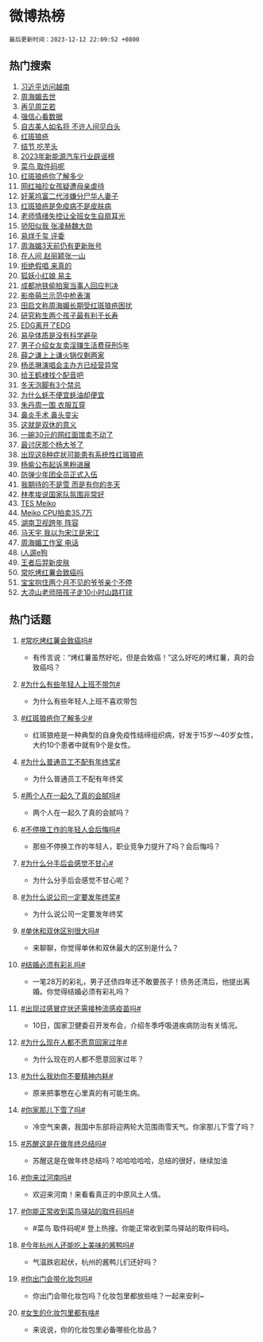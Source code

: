 # 微博热榜

`最后更新时间：2023-12-12 22:09:52 +0800`

## 热门搜索

1. [习近平访问越南](https://m.weibo.cn/search?containerid=100103type%3D1%26t%3D10%26q%3D%23%E4%B9%A0%E8%BF%91%E5%B9%B3%E8%AE%BF%E9%97%AE%E8%B6%8A%E5%8D%97%23&stream_entry_id=51&isnewpage=1&extparam=seat%3D1%26stream_entry_id%3D51%26filter_type%3Drealtimehot%26pos%3D0%26q%3D%2523%25E4%25B9%25A0%25E8%25BF%2591%25E5%25B9%25B3%25E8%25AE%25BF%25E9%2597%25AE%25E8%25B6%258A%25E5%258D%2597%2523%26dgr%3D0%26c_type%3D51%26cate%3D10103%26display_time%3D1702390190%26pre_seqid%3D170239019063002873535)
1. [周海媚去世](https://m.weibo.cn/search?containerid=100103type%3D1%26t%3D10%26q%3D%E5%91%A8%E6%B5%B7%E5%AA%9A%E5%8E%BB%E4%B8%96&stream_entry_id=31&isnewpage=1&extparam=seat%3D1%26band_rank%3D1%26c_type%3D31%26dgr%3D0%26filter_type%3Drealtimehot%26stream_entry_id%3D31%26pos%3D0%26q%3D%25E5%2591%25A8%25E6%25B5%25B7%25E5%25AA%259A%25E5%258E%25BB%25E4%25B8%2596%26realpos%3D1%26flag%3D4%26cate%3D5001%26lcate%3D5001%26display_time%3D1702390190%26pre_seqid%3D170239019063002873535)
1. [再见周芷若](https://m.weibo.cn/search?containerid=100103type%3D1%26t%3D10%26q%3D%23%E5%86%8D%E8%A7%81%E5%91%A8%E8%8A%B7%E8%8B%A5%23&stream_entry_id=31&isnewpage=1&extparam=seat%3D1%26band_rank%3D2%26c_type%3D31%26dgr%3D0%26filter_type%3Drealtimehot%26stream_entry_id%3D31%26pos%3D1%26q%3D%2523%25E5%2586%258D%25E8%25A7%2581%25E5%2591%25A8%25E8%258A%25B7%25E8%258B%25A5%2523%26realpos%3D2%26flag%3D4%26cate%3D5001%26lcate%3D5001%26display_time%3D1702390190%26pre_seqid%3D170239019063002873535)
1. [强信心看数据](https://m.weibo.cn/search?containerid=100103type%3D1%26t%3D10%26q%3D%23%E5%BC%BA%E4%BF%A1%E5%BF%83%E7%9C%8B%E6%95%B0%E6%8D%AE%23&stream_entry_id=31&isnewpage=1&extparam=seat%3D1%26band_rank%3D3%26c_type%3D31%26dgr%3D0%26filter_type%3Drealtimehot%26stream_entry_id%3D31%26pos%3D2%26q%3D%2523%25E5%25BC%25BA%25E4%25BF%25A1%25E5%25BF%2583%25E7%259C%258B%25E6%2595%25B0%25E6%258D%25AE%2523%26realpos%3D3%26flag%3D1%26cate%3D5001%26lcate%3D5001%26display_time%3D1702390190%26pre_seqid%3D170239019063002873535)
1. [自古美人如名将 不许人间见白头](https://m.weibo.cn/search?containerid=100103type%3D1%26t%3D10%26q%3D%E8%87%AA%E5%8F%A4%E7%BE%8E%E4%BA%BA%E5%A6%82%E5%90%8D%E5%B0%86+%E4%B8%8D%E8%AE%B8%E4%BA%BA%E9%97%B4%E8%A7%81%E7%99%BD%E5%A4%B4&stream_entry_id=31&isnewpage=1&extparam=seat%3D1%26band_rank%3D4%26c_type%3D31%26dgr%3D0%26filter_type%3Drealtimehot%26stream_entry_id%3D31%26pos%3D3%26q%3D%25E8%2587%25AA%25E5%258F%25A4%25E7%25BE%258E%25E4%25BA%25BA%25E5%25A6%2582%25E5%2590%258D%25E5%25B0%2586%2520%25E4%25B8%258D%25E8%25AE%25B8%25E4%25BA%25BA%25E9%2597%25B4%25E8%25A7%2581%25E7%2599%25BD%25E5%25A4%25B4%26realpos%3D4%26flag%3D4%26cate%3D5001%26lcate%3D5001%26display_time%3D1702390190%26pre_seqid%3D170239019063002873535)
1. [红斑狼疮](https://m.weibo.cn/search?containerid=100103type%3D1%26t%3D10%26q%3D%E7%BA%A2%E6%96%91%E7%8B%BC%E7%96%AE&stream_entry_id=31&isnewpage=1&extparam=seat%3D1%26band_rank%3D5%26c_type%3D31%26dgr%3D0%26filter_type%3Drealtimehot%26stream_entry_id%3D31%26pos%3D4%26q%3D%25E7%25BA%25A2%25E6%2596%2591%25E7%258B%25BC%25E7%2596%25AE%26realpos%3D5%26flag%3D2%26cate%3D5001%26lcate%3D5001%26display_time%3D1702390190%26pre_seqid%3D170239019063002873535)
1. [结节 吃芋头](https://m.weibo.cn/search?containerid=100103type%3D1%26t%3D10%26q%3D%E7%BB%93%E8%8A%82+%E5%90%83%E8%8A%8B%E5%A4%B4&stream_entry_id=31&isnewpage=1&extparam=seat%3D1%26band_rank%3D6%26c_type%3D31%26dgr%3D0%26filter_type%3Drealtimehot%26stream_entry_id%3D31%26pos%3D5%26q%3D%25E7%25BB%2593%25E8%258A%2582%2520%25E5%2590%2583%25E8%258A%258B%25E5%25A4%25B4%26realpos%3D6%26flag%3D16%26cate%3D5001%26lcate%3D5001%26display_time%3D1702390190%26pre_seqid%3D170239019063002873535)
1. [2023年新能源汽车行业辟谣榜](https://m.weibo.cn/search?containerid=100103type%3D1%26t%3D10%26q%3D%232023%E5%B9%B4%E6%96%B0%E8%83%BD%E6%BA%90%E6%B1%BD%E8%BD%A6%E8%A1%8C%E4%B8%9A%E8%BE%9F%E8%B0%A3%E6%A6%9C%23&stream_entry_id=31&isnewpage=1&extparam=seat%3D1%26band_rank%3D7%26q%3D%25232023%25E5%25B9%25B4%25E6%2596%25B0%25E8%2583%25BD%25E6%25BA%2590%25E6%25B1%25BD%25E8%25BD%25A6%25E8%25A1%258C%25E4%25B8%259A%25E8%25BE%259F%25E8%25B0%25A3%25E6%25A6%259C%2523%26dgr%3D0%26cate%3D5001%26stream_entry_id%3D31%26c_type%3D31%26pos%3D6%26filter_type%3Drealtimehot%26adid%3D213816%26is_ad_pos%3D1%26lcate%3D5001%26display_time%3D1702390190%26pre_seqid%3D170239019063002873535)
1. [菜鸟 取件码呢](https://m.weibo.cn/search?containerid=100103type%3D1%26t%3D10%26q%3D%E8%8F%9C%E9%B8%9F+%E5%8F%96%E4%BB%B6%E7%A0%81%E5%91%A2&stream_entry_id=31&isnewpage=1&extparam=seat%3D1%26band_rank%3D7%26c_type%3D31%26dgr%3D0%26filter_type%3Drealtimehot%26stream_entry_id%3D31%26pos%3D7%26q%3D%25E8%258F%259C%25E9%25B8%259F%2520%25E5%258F%2596%25E4%25BB%25B6%25E7%25A0%2581%25E5%2591%25A2%26realpos%3D7%26flag%3D2%26cate%3D5001%26lcate%3D5001%26display_time%3D1702390190%26pre_seqid%3D170239019063002873535)
1. [红斑狼疮你了解多少](https://m.weibo.cn/search?containerid=100103type%3D1%26t%3D10%26q%3D%23%E7%BA%A2%E6%96%91%E7%8B%BC%E7%96%AE%E4%BD%A0%E4%BA%86%E8%A7%A3%E5%A4%9A%E5%B0%91%23&stream_entry_id=31&isnewpage=1&extparam=seat%3D1%26band_rank%3D8%26c_type%3D31%26dgr%3D0%26filter_type%3Drealtimehot%26stream_entry_id%3D31%26pos%3D8%26q%3D%2523%25E7%25BA%25A2%25E6%2596%2591%25E7%258B%25BC%25E7%2596%25AE%25E4%25BD%25A0%25E4%25BA%2586%25E8%25A7%25A3%25E5%25A4%259A%25E5%25B0%2591%2523%26realpos%3D8%26flag%3D1%26cate%3D5001%26lcate%3D5001%26display_time%3D1702390190%26pre_seqid%3D170239019063002873535)
1. [网红袖珍女孩疑遭母亲虐待](https://m.weibo.cn/search?containerid=100103type%3D1%26t%3D10%26q%3D%23%E7%BD%91%E7%BA%A2%E8%A2%96%E7%8F%8D%E5%A5%B3%E5%AD%A9%E7%96%91%E9%81%AD%E6%AF%8D%E4%BA%B2%E8%99%90%E5%BE%85%23&stream_entry_id=31&isnewpage=1&extparam=seat%3D1%26band_rank%3D9%26c_type%3D31%26dgr%3D0%26filter_type%3Drealtimehot%26stream_entry_id%3D31%26pos%3D9%26q%3D%2523%25E7%25BD%2591%25E7%25BA%25A2%25E8%25A2%2596%25E7%258F%258D%25E5%25A5%25B3%25E5%25AD%25A9%25E7%2596%2591%25E9%2581%25AD%25E6%25AF%258D%25E4%25BA%25B2%25E8%2599%2590%25E5%25BE%2585%2523%26realpos%3D9%26flag%3D0%26cate%3D5001%26lcate%3D5001%26display_time%3D1702390190%26pre_seqid%3D170239019063002873535)
1. [好莱坞富二代涉嫌分尸华人妻子](https://m.weibo.cn/search?containerid=100103type%3D1%26t%3D10%26q%3D%23%E5%A5%BD%E8%8E%B1%E5%9D%9E%E5%AF%8C%E4%BA%8C%E4%BB%A3%E6%B6%89%E5%AB%8C%E5%88%86%E5%B0%B8%E5%8D%8E%E4%BA%BA%E5%A6%BB%E5%AD%90%23&stream_entry_id=31&isnewpage=1&extparam=seat%3D1%26band_rank%3D10%26c_type%3D31%26dgr%3D0%26filter_type%3Drealtimehot%26stream_entry_id%3D31%26pos%3D10%26q%3D%2523%25E5%25A5%25BD%25E8%258E%25B1%25E5%259D%259E%25E5%25AF%258C%25E4%25BA%258C%25E4%25BB%25A3%25E6%25B6%2589%25E5%25AB%258C%25E5%2588%2586%25E5%25B0%25B8%25E5%258D%258E%25E4%25BA%25BA%25E5%25A6%25BB%25E5%25AD%2590%2523%26realpos%3D10%26flag%3D0%26cate%3D5001%26lcate%3D5001%26display_time%3D1702390190%26pre_seqid%3D170239019063002873535)
1. [红斑狼疮是免疫病不是皮肤病](https://m.weibo.cn/search?containerid=100103type%3D1%26t%3D10%26q%3D%23%E7%BA%A2%E6%96%91%E7%8B%BC%E7%96%AE%E6%98%AF%E5%85%8D%E7%96%AB%E7%97%85%E4%B8%8D%E6%98%AF%E7%9A%AE%E8%82%A4%E7%97%85%23&stream_entry_id=31&isnewpage=1&extparam=seat%3D1%26band_rank%3D11%26c_type%3D31%26dgr%3D0%26filter_type%3Drealtimehot%26stream_entry_id%3D31%26pos%3D11%26q%3D%2523%25E7%25BA%25A2%25E6%2596%2591%25E7%258B%25BC%25E7%2596%25AE%25E6%2598%25AF%25E5%2585%258D%25E7%2596%25AB%25E7%2597%2585%25E4%25B8%258D%25E6%2598%25AF%25E7%259A%25AE%25E8%2582%25A4%25E7%2597%2585%2523%26realpos%3D11%26flag%3D0%26cate%3D5001%26lcate%3D5001%26display_time%3D1702390190%26pre_seqid%3D170239019063002873535)
1. [老师情绪失控让全班女生自扇耳光](https://m.weibo.cn/search?containerid=100103type%3D1%26t%3D10%26q%3D%23%E8%80%81%E5%B8%88%E6%83%85%E7%BB%AA%E5%A4%B1%E6%8E%A7%E8%AE%A9%E5%85%A8%E7%8F%AD%E5%A5%B3%E7%94%9F%E8%87%AA%E6%89%87%E8%80%B3%E5%85%89%23&stream_entry_id=31&isnewpage=1&extparam=seat%3D1%26band_rank%3D12%26c_type%3D31%26dgr%3D0%26filter_type%3Drealtimehot%26stream_entry_id%3D31%26pos%3D12%26q%3D%2523%25E8%2580%2581%25E5%25B8%2588%25E6%2583%2585%25E7%25BB%25AA%25E5%25A4%25B1%25E6%258E%25A7%25E8%25AE%25A9%25E5%2585%25A8%25E7%258F%25AD%25E5%25A5%25B3%25E7%2594%259F%25E8%2587%25AA%25E6%2589%2587%25E8%2580%25B3%25E5%2585%2589%2523%26realpos%3D12%26flag%3D2%26cate%3D5001%26lcate%3D5001%26display_time%3D1702390190%26pre_seqid%3D170239019063002873535)
1. [骄阳似我 张凌赫魏大勋](https://m.weibo.cn/search?containerid=100103type%3D1%26t%3D10%26q%3D%E9%AA%84%E9%98%B3%E4%BC%BC%E6%88%91+%E5%BC%A0%E5%87%8C%E8%B5%AB%E9%AD%8F%E5%A4%A7%E5%8B%8B&stream_entry_id=31&isnewpage=1&extparam=seat%3D1%26band_rank%3D13%26c_type%3D31%26dgr%3D0%26filter_type%3Drealtimehot%26stream_entry_id%3D31%26pos%3D13%26q%3D%25E9%25AA%2584%25E9%2598%25B3%25E4%25BC%25BC%25E6%2588%2591%2520%25E5%25BC%25A0%25E5%2587%258C%25E8%25B5%25AB%25E9%25AD%258F%25E5%25A4%25A7%25E5%258B%258B%26realpos%3D13%26flag%3D2%26cate%3D5001%26lcate%3D5001%26display_time%3D1702390190%26pre_seqid%3D170239019063002873535)
1. [易烊千玺 评委](https://m.weibo.cn/search?containerid=100103type%3D1%26t%3D10%26q%3D%E6%98%93%E7%83%8A%E5%8D%83%E7%8E%BA+%E8%AF%84%E5%A7%94&stream_entry_id=31&isnewpage=1&extparam=seat%3D1%26band_rank%3D14%26c_type%3D31%26dgr%3D0%26filter_type%3Drealtimehot%26stream_entry_id%3D31%26pos%3D14%26q%3D%25E6%2598%2593%25E7%2583%258A%25E5%258D%2583%25E7%258E%25BA%2520%25E8%25AF%2584%25E5%25A7%2594%26realpos%3D14%26flag%3D0%26cate%3D5001%26lcate%3D5001%26display_time%3D1702390190%26pre_seqid%3D170239019063002873535)
1. [周海媚3天前仍有更新账号](https://m.weibo.cn/search?containerid=100103type%3D1%26t%3D10%26q%3D%23%E5%91%A8%E6%B5%B7%E5%AA%9A3%E5%A4%A9%E5%89%8D%E4%BB%8D%E6%9C%89%E6%9B%B4%E6%96%B0%E8%B4%A6%E5%8F%B7%23&stream_entry_id=31&isnewpage=1&extparam=seat%3D1%26band_rank%3D15%26c_type%3D31%26dgr%3D0%26filter_type%3Drealtimehot%26stream_entry_id%3D31%26pos%3D15%26q%3D%2523%25E5%2591%25A8%25E6%25B5%25B7%25E5%25AA%259A3%25E5%25A4%25A9%25E5%2589%258D%25E4%25BB%258D%25E6%259C%2589%25E6%259B%25B4%25E6%2596%25B0%25E8%25B4%25A6%25E5%258F%25B7%2523%26realpos%3D15%26flag%3D0%26cate%3D5001%26lcate%3D5001%26display_time%3D1702390190%26pre_seqid%3D170239019063002873535)
1. [在人间 赵丽颖张一山](https://m.weibo.cn/search?containerid=100103type%3D1%26t%3D10%26q%3D%E5%9C%A8%E4%BA%BA%E9%97%B4+%E8%B5%B5%E4%B8%BD%E9%A2%96%E5%BC%A0%E4%B8%80%E5%B1%B1&stream_entry_id=31&isnewpage=1&extparam=seat%3D1%26band_rank%3D16%26c_type%3D31%26dgr%3D0%26filter_type%3Drealtimehot%26stream_entry_id%3D31%26pos%3D16%26q%3D%25E5%259C%25A8%25E4%25BA%25BA%25E9%2597%25B4%2520%25E8%25B5%25B5%25E4%25B8%25BD%25E9%25A2%2596%25E5%25BC%25A0%25E4%25B8%2580%25E5%25B1%25B1%26realpos%3D16%26flag%3D0%26cate%3D5001%26lcate%3D5001%26display_time%3D1702390190%26pre_seqid%3D170239019063002873535)
1. [拒绝假唱 来真的](https://m.weibo.cn/search?containerid=100103type%3D1%26t%3D10%26q%3D%E6%8B%92%E7%BB%9D%E5%81%87%E5%94%B1+%E6%9D%A5%E7%9C%9F%E7%9A%84&stream_entry_id=31&isnewpage=1&extparam=seat%3D1%26band_rank%3D17%26c_type%3D31%26dgr%3D0%26filter_type%3Drealtimehot%26stream_entry_id%3D31%26pos%3D17%26q%3D%25E6%258B%2592%25E7%25BB%259D%25E5%2581%2587%25E5%2594%25B1%2520%25E6%259D%25A5%25E7%259C%259F%25E7%259A%2584%26realpos%3D17%26flag%3D1%26cate%3D5001%26lcate%3D5001%26display_time%3D1702390190%26pre_seqid%3D170239019063002873535)
1. [狐妖小红娘 易主](https://m.weibo.cn/search?containerid=100103type%3D1%26t%3D10%26q%3D%E7%8B%90%E5%A6%96%E5%B0%8F%E7%BA%A2%E5%A8%98+%E6%98%93%E4%B8%BB&stream_entry_id=31&isnewpage=1&extparam=seat%3D1%26band_rank%3D18%26c_type%3D31%26dgr%3D0%26filter_type%3Drealtimehot%26stream_entry_id%3D31%26pos%3D18%26q%3D%25E7%258B%2590%25E5%25A6%2596%25E5%25B0%258F%25E7%25BA%25A2%25E5%25A8%2598%2520%25E6%2598%2593%25E4%25B8%25BB%26realpos%3D18%26flag%3D0%26cate%3D5001%26lcate%3D5001%26display_time%3D1702390190%26pre_seqid%3D170239019063002873535)
1. [成都地铁偷拍案当事人回应判决](https://m.weibo.cn/search?containerid=100103type%3D1%26t%3D10%26q%3D%23%E6%88%90%E9%83%BD%E5%9C%B0%E9%93%81%E5%81%B7%E6%8B%8D%E6%A1%88%E5%BD%93%E4%BA%8B%E4%BA%BA%E5%9B%9E%E5%BA%94%E5%88%A4%E5%86%B3%23&stream_entry_id=31&isnewpage=1&extparam=seat%3D1%26band_rank%3D19%26c_type%3D31%26dgr%3D0%26filter_type%3Drealtimehot%26stream_entry_id%3D31%26pos%3D19%26q%3D%2523%25E6%2588%2590%25E9%2583%25BD%25E5%259C%25B0%25E9%2593%2581%25E5%2581%25B7%25E6%258B%258D%25E6%25A1%2588%25E5%25BD%2593%25E4%25BA%258B%25E4%25BA%25BA%25E5%259B%259E%25E5%25BA%2594%25E5%2588%25A4%25E5%2586%25B3%2523%26realpos%3D19%26flag%3D1%26cate%3D5001%26lcate%3D5001%26display_time%3D1702390190%26pre_seqid%3D170239019063002873535)
1. [影帝萌兰示范中枪表演](https://m.weibo.cn/search?containerid=100103type%3D1%26t%3D10%26q%3D%23%E5%BD%B1%E5%B8%9D%E8%90%8C%E5%85%B0%E7%A4%BA%E8%8C%83%E4%B8%AD%E6%9E%AA%E8%A1%A8%E6%BC%94%23&stream_entry_id=31&isnewpage=1&extparam=seat%3D1%26band_rank%3D20%26c_type%3D31%26dgr%3D0%26filter_type%3Drealtimehot%26stream_entry_id%3D31%26pos%3D20%26q%3D%2523%25E5%25BD%25B1%25E5%25B8%259D%25E8%2590%258C%25E5%2585%25B0%25E7%25A4%25BA%25E8%258C%2583%25E4%25B8%25AD%25E6%259E%25AA%25E8%25A1%25A8%25E6%25BC%2594%2523%26realpos%3D20%26flag%3D32768%26cate%3D5001%26lcate%3D5001%26display_time%3D1702390190%26pre_seqid%3D170239019063002873535)
1. [田启文称周海媚长期受红斑狼疮困扰](https://m.weibo.cn/search?containerid=100103type%3D1%26t%3D10%26q%3D%23%E7%94%B0%E5%90%AF%E6%96%87%E7%A7%B0%E5%91%A8%E6%B5%B7%E5%AA%9A%E9%95%BF%E6%9C%9F%E5%8F%97%E7%BA%A2%E6%96%91%E7%8B%BC%E7%96%AE%E5%9B%B0%E6%89%B0%23&stream_entry_id=31&isnewpage=1&extparam=seat%3D1%26band_rank%3D21%26c_type%3D31%26dgr%3D0%26filter_type%3Drealtimehot%26stream_entry_id%3D31%26pos%3D21%26q%3D%2523%25E7%2594%25B0%25E5%2590%25AF%25E6%2596%2587%25E7%25A7%25B0%25E5%2591%25A8%25E6%25B5%25B7%25E5%25AA%259A%25E9%2595%25BF%25E6%259C%259F%25E5%258F%2597%25E7%25BA%25A2%25E6%2596%2591%25E7%258B%25BC%25E7%2596%25AE%25E5%259B%25B0%25E6%2589%25B0%2523%26realpos%3D21%26flag%3D0%26cate%3D5001%26lcate%3D5001%26display_time%3D1702390190%26pre_seqid%3D170239019063002873535)
1. [研究称生两个孩子最有利于长寿](https://m.weibo.cn/search?containerid=100103type%3D1%26t%3D10%26q%3D%23%E7%A0%94%E7%A9%B6%E7%A7%B0%E7%94%9F%E4%B8%A4%E4%B8%AA%E5%AD%A9%E5%AD%90%E6%9C%80%E6%9C%89%E5%88%A9%E4%BA%8E%E9%95%BF%E5%AF%BF%23&stream_entry_id=31&isnewpage=1&extparam=seat%3D1%26band_rank%3D22%26c_type%3D31%26dgr%3D0%26filter_type%3Drealtimehot%26stream_entry_id%3D31%26pos%3D22%26q%3D%2523%25E7%25A0%2594%25E7%25A9%25B6%25E7%25A7%25B0%25E7%2594%259F%25E4%25B8%25A4%25E4%25B8%25AA%25E5%25AD%25A9%25E5%25AD%2590%25E6%259C%2580%25E6%259C%2589%25E5%2588%25A9%25E4%25BA%258E%25E9%2595%25BF%25E5%25AF%25BF%2523%26realpos%3D22%26flag%3D0%26cate%3D5001%26lcate%3D5001%26display_time%3D1702390190%26pre_seqid%3D170239019063002873535)
1. [EDG离开了EDG](https://m.weibo.cn/search?containerid=100103type%3D1%26t%3D10%26q%3DEDG%E7%A6%BB%E5%BC%80%E4%BA%86EDG&stream_entry_id=31&isnewpage=1&extparam=seat%3D1%26band_rank%3D23%26c_type%3D31%26dgr%3D0%26filter_type%3Drealtimehot%26stream_entry_id%3D31%26pos%3D23%26q%3DEDG%25E7%25A6%25BB%25E5%25BC%2580%25E4%25BA%2586EDG%26realpos%3D23%26flag%3D1%26cate%3D5001%26lcate%3D5001%26display_time%3D1702390190%26pre_seqid%3D170239019063002873535)
1. [易孕体质是没有科学避孕](https://m.weibo.cn/search?containerid=100103type%3D1%26t%3D10%26q%3D%E6%98%93%E5%AD%95%E4%BD%93%E8%B4%A8%E6%98%AF%E6%B2%A1%E6%9C%89%E7%A7%91%E5%AD%A6%E9%81%BF%E5%AD%95&stream_entry_id=31&isnewpage=1&extparam=seat%3D1%26band_rank%3D24%26c_type%3D31%26dgr%3D0%26filter_type%3Drealtimehot%26stream_entry_id%3D31%26pos%3D24%26q%3D%25E6%2598%2593%25E5%25AD%2595%25E4%25BD%2593%25E8%25B4%25A8%25E6%2598%25AF%25E6%25B2%25A1%25E6%259C%2589%25E7%25A7%2591%25E5%25AD%25A6%25E9%2581%25BF%25E5%25AD%2595%26realpos%3D24%26flag%3D0%26cate%3D5001%26lcate%3D5001%26display_time%3D1702390190%26pre_seqid%3D170239019063002873535)
1. [男子介绍女友卖淫赚生活费获刑5年](https://m.weibo.cn/search?containerid=100103type%3D1%26t%3D10%26q%3D%23%E7%94%B7%E5%AD%90%E4%BB%8B%E7%BB%8D%E5%A5%B3%E5%8F%8B%E5%8D%96%E6%B7%AB%E8%B5%9A%E7%94%9F%E6%B4%BB%E8%B4%B9%E8%8E%B7%E5%88%915%E5%B9%B4%23&stream_entry_id=31&isnewpage=1&extparam=seat%3D1%26band_rank%3D25%26c_type%3D31%26dgr%3D0%26filter_type%3Drealtimehot%26stream_entry_id%3D31%26pos%3D25%26q%3D%2523%25E7%2594%25B7%25E5%25AD%2590%25E4%25BB%258B%25E7%25BB%258D%25E5%25A5%25B3%25E5%258F%258B%25E5%258D%2596%25E6%25B7%25AB%25E8%25B5%259A%25E7%2594%259F%25E6%25B4%25BB%25E8%25B4%25B9%25E8%258E%25B7%25E5%2588%25915%25E5%25B9%25B4%2523%26realpos%3D25%26flag%3D1%26cate%3D5001%26lcate%3D5001%26display_time%3D1702390190%26pre_seqid%3D170239019063002873535)
1. [薛之谦上上谦火锅仅剩两家](https://m.weibo.cn/search?containerid=100103type%3D1%26t%3D10%26q%3D%23%E8%96%9B%E4%B9%8B%E8%B0%A6%E4%B8%8A%E4%B8%8A%E8%B0%A6%E7%81%AB%E9%94%85%E4%BB%85%E5%89%A9%E4%B8%A4%E5%AE%B6%23&stream_entry_id=31&isnewpage=1&extparam=seat%3D1%26band_rank%3D26%26c_type%3D31%26dgr%3D0%26filter_type%3Drealtimehot%26stream_entry_id%3D31%26pos%3D26%26q%3D%2523%25E8%2596%259B%25E4%25B9%258B%25E8%25B0%25A6%25E4%25B8%258A%25E4%25B8%258A%25E8%25B0%25A6%25E7%2581%25AB%25E9%2594%2585%25E4%25BB%2585%25E5%2589%25A9%25E4%25B8%25A4%25E5%25AE%25B6%2523%26realpos%3D26%26flag%3D0%26cate%3D5001%26lcate%3D5001%26display_time%3D1702390190%26pre_seqid%3D170239019063002873535)
1. [杨丞琳演唱会主办方已经营异常](https://m.weibo.cn/search?containerid=100103type%3D1%26t%3D10%26q%3D%23%E6%9D%A8%E4%B8%9E%E7%90%B3%E6%BC%94%E5%94%B1%E4%BC%9A%E4%B8%BB%E5%8A%9E%E6%96%B9%E5%B7%B2%E7%BB%8F%E8%90%A5%E5%BC%82%E5%B8%B8%23&stream_entry_id=31&isnewpage=1&extparam=seat%3D1%26band_rank%3D27%26c_type%3D31%26dgr%3D0%26filter_type%3Drealtimehot%26stream_entry_id%3D31%26pos%3D27%26q%3D%2523%25E6%259D%25A8%25E4%25B8%259E%25E7%2590%25B3%25E6%25BC%2594%25E5%2594%25B1%25E4%25BC%259A%25E4%25B8%25BB%25E5%258A%259E%25E6%2596%25B9%25E5%25B7%25B2%25E7%25BB%258F%25E8%2590%25A5%25E5%25BC%2582%25E5%25B8%25B8%2523%26realpos%3D27%26flag%3D0%26cate%3D5001%26lcate%3D5001%26display_time%3D1702390190%26pre_seqid%3D170239019063002873535)
1. [给王鹤棣找个配音吧](https://m.weibo.cn/search?containerid=100103type%3D1%26t%3D10%26q%3D%E7%BB%99%E7%8E%8B%E9%B9%A4%E6%A3%A3%E6%89%BE%E4%B8%AA%E9%85%8D%E9%9F%B3%E5%90%A7&stream_entry_id=31&isnewpage=1&extparam=seat%3D1%26band_rank%3D28%26c_type%3D31%26dgr%3D0%26filter_type%3Drealtimehot%26stream_entry_id%3D31%26pos%3D28%26q%3D%25E7%25BB%2599%25E7%258E%258B%25E9%25B9%25A4%25E6%25A3%25A3%25E6%2589%25BE%25E4%25B8%25AA%25E9%2585%258D%25E9%259F%25B3%25E5%2590%25A7%26realpos%3D28%26flag%3D0%26cate%3D5001%26lcate%3D5001%26display_time%3D1702390190%26pre_seqid%3D170239019063002873535)
1. [冬天泡脚有3个禁忌](https://m.weibo.cn/search?containerid=100103type%3D1%26t%3D10%26q%3D%23%E5%86%AC%E5%A4%A9%E6%B3%A1%E8%84%9A%E6%9C%893%E4%B8%AA%E7%A6%81%E5%BF%8C%23&stream_entry_id=31&isnewpage=1&extparam=seat%3D1%26band_rank%3D29%26c_type%3D31%26dgr%3D0%26filter_type%3Drealtimehot%26stream_entry_id%3D31%26pos%3D29%26q%3D%2523%25E5%2586%25AC%25E5%25A4%25A9%25E6%25B3%25A1%25E8%2584%259A%25E6%259C%25893%25E4%25B8%25AA%25E7%25A6%2581%25E5%25BF%258C%2523%26realpos%3D29%26flag%3D1%26cate%3D5001%26lcate%3D5001%26display_time%3D1702390190%26pre_seqid%3D170239019063002873535)
1. [为什么蚝不便宜蚝油却便宜](https://m.weibo.cn/search?containerid=100103type%3D1%26t%3D10%26q%3D%23%E4%B8%BA%E4%BB%80%E4%B9%88%E8%9A%9D%E4%B8%8D%E4%BE%BF%E5%AE%9C%E8%9A%9D%E6%B2%B9%E5%8D%B4%E4%BE%BF%E5%AE%9C%23&stream_entry_id=31&isnewpage=1&extparam=seat%3D1%26band_rank%3D30%26c_type%3D31%26dgr%3D0%26filter_type%3Drealtimehot%26stream_entry_id%3D31%26pos%3D30%26q%3D%2523%25E4%25B8%25BA%25E4%25BB%2580%25E4%25B9%2588%25E8%259A%259D%25E4%25B8%258D%25E4%25BE%25BF%25E5%25AE%259C%25E8%259A%259D%25E6%25B2%25B9%25E5%258D%25B4%25E4%25BE%25BF%25E5%25AE%259C%2523%26realpos%3D30%26flag%3D1%26cate%3D5001%26lcate%3D5001%26display_time%3D1702390190%26pre_seqid%3D170239019063002873535)
1. [朱丹周一围 衣服互穿](https://m.weibo.cn/search?containerid=100103type%3D1%26t%3D10%26q%3D%E6%9C%B1%E4%B8%B9%E5%91%A8%E4%B8%80%E5%9B%B4+%E8%A1%A3%E6%9C%8D%E4%BA%92%E7%A9%BF&stream_entry_id=31&isnewpage=1&extparam=seat%3D1%26band_rank%3D31%26c_type%3D31%26dgr%3D0%26filter_type%3Drealtimehot%26stream_entry_id%3D31%26pos%3D31%26q%3D%25E6%259C%25B1%25E4%25B8%25B9%25E5%2591%25A8%25E4%25B8%2580%25E5%259B%25B4%2520%25E8%25A1%25A3%25E6%259C%258D%25E4%25BA%2592%25E7%25A9%25BF%26realpos%3D31%26flag%3D0%26cate%3D5001%26lcate%3D5001%26display_time%3D1702390190%26pre_seqid%3D170239019063002873535)
1. [鼻炎手术 鼻头变尖](https://m.weibo.cn/search?containerid=100103type%3D1%26t%3D10%26q%3D%E9%BC%BB%E7%82%8E%E6%89%8B%E6%9C%AF+%E9%BC%BB%E5%A4%B4%E5%8F%98%E5%B0%96&stream_entry_id=31&isnewpage=1&extparam=seat%3D1%26band_rank%3D32%26c_type%3D31%26dgr%3D0%26filter_type%3Drealtimehot%26stream_entry_id%3D31%26pos%3D32%26q%3D%25E9%25BC%25BB%25E7%2582%258E%25E6%2589%258B%25E6%259C%25AF%2520%25E9%25BC%25BB%25E5%25A4%25B4%25E5%258F%2598%25E5%25B0%2596%26realpos%3D32%26flag%3D0%26cate%3D5001%26lcate%3D5001%26display_time%3D1702390190%26pre_seqid%3D170239019063002873535)
1. [这就是双休的意义](https://m.weibo.cn/search?containerid=100103type%3D1%26t%3D10%26q%3D%23%E8%BF%99%E5%B0%B1%E6%98%AF%E5%8F%8C%E4%BC%91%E7%9A%84%E6%84%8F%E4%B9%89%23&stream_entry_id=31&isnewpage=1&extparam=seat%3D1%26band_rank%3D33%26c_type%3D31%26dgr%3D0%26filter_type%3Drealtimehot%26stream_entry_id%3D31%26pos%3D33%26q%3D%2523%25E8%25BF%2599%25E5%25B0%25B1%25E6%2598%25AF%25E5%258F%258C%25E4%25BC%2591%25E7%259A%2584%25E6%2584%258F%25E4%25B9%2589%2523%26realpos%3D33%26flag%3D0%26cate%3D5001%26lcate%3D5001%26display_time%3D1702390190%26pre_seqid%3D170239019063002873535)
1. [一碗30元的网红面馆卖不动了](https://m.weibo.cn/search?containerid=100103type%3D1%26t%3D10%26q%3D%23%E4%B8%80%E7%A2%9730%E5%85%83%E7%9A%84%E7%BD%91%E7%BA%A2%E9%9D%A2%E9%A6%86%E5%8D%96%E4%B8%8D%E5%8A%A8%E4%BA%86%23&stream_entry_id=31&isnewpage=1&extparam=seat%3D1%26band_rank%3D34%26c_type%3D31%26dgr%3D0%26filter_type%3Drealtimehot%26stream_entry_id%3D31%26pos%3D34%26q%3D%2523%25E4%25B8%2580%25E7%25A2%259730%25E5%2585%2583%25E7%259A%2584%25E7%25BD%2591%25E7%25BA%25A2%25E9%259D%25A2%25E9%25A6%2586%25E5%258D%2596%25E4%25B8%258D%25E5%258A%25A8%25E4%25BA%2586%2523%26realpos%3D34%26flag%3D0%26cate%3D5001%26lcate%3D5001%26display_time%3D1702390190%26pre_seqid%3D170239019063002873535)
1. [最讨厌那个杨大爷了](https://m.weibo.cn/search?containerid=100103type%3D1%26t%3D10%26q%3D%23%E6%9C%80%E8%AE%A8%E5%8E%8C%E9%82%A3%E4%B8%AA%E6%9D%A8%E5%A4%A7%E7%88%B7%E4%BA%86%23&stream_entry_id=31&isnewpage=1&extparam=seat%3D1%26band_rank%3D35%26c_type%3D31%26dgr%3D0%26filter_type%3Drealtimehot%26stream_entry_id%3D31%26pos%3D35%26q%3D%2523%25E6%259C%2580%25E8%25AE%25A8%25E5%258E%258C%25E9%2582%25A3%25E4%25B8%25AA%25E6%259D%25A8%25E5%25A4%25A7%25E7%2588%25B7%25E4%25BA%2586%2523%26realpos%3D35%26flag%3D0%26cate%3D5001%26lcate%3D5001%26display_time%3D1702390190%26pre_seqid%3D170239019063002873535)
1. [出现这8种症状可能患有系统性红斑狼疮](https://m.weibo.cn/search?containerid=100103type%3D1%26t%3D10%26q%3D%23%E5%87%BA%E7%8E%B0%E8%BF%998%E7%A7%8D%E7%97%87%E7%8A%B6%E5%8F%AF%E8%83%BD%E6%82%A3%E6%9C%89%E7%B3%BB%E7%BB%9F%E6%80%A7%E7%BA%A2%E6%96%91%E7%8B%BC%E7%96%AE%23&stream_entry_id=31&isnewpage=1&extparam=seat%3D1%26band_rank%3D36%26c_type%3D31%26dgr%3D0%26filter_type%3Drealtimehot%26stream_entry_id%3D31%26pos%3D36%26q%3D%2523%25E5%2587%25BA%25E7%258E%25B0%25E8%25BF%25998%25E7%25A7%258D%25E7%2597%2587%25E7%258A%25B6%25E5%258F%25AF%25E8%2583%25BD%25E6%2582%25A3%25E6%259C%2589%25E7%25B3%25BB%25E7%25BB%259F%25E6%2580%25A7%25E7%25BA%25A2%25E6%2596%2591%25E7%258B%25BC%25E7%2596%25AE%2523%26realpos%3D36%26flag%3D1%26cate%3D5001%26lcate%3D5001%26display_time%3D1702390190%26pre_seqid%3D170239019063002873535)
1. [杨紫公布起诉黑粉进展](https://m.weibo.cn/search?containerid=100103type%3D1%26t%3D10%26q%3D%23%E6%9D%A8%E7%B4%AB%E5%85%AC%E5%B8%83%E8%B5%B7%E8%AF%89%E9%BB%91%E7%B2%89%E8%BF%9B%E5%B1%95%23&stream_entry_id=31&isnewpage=1&extparam=seat%3D1%26band_rank%3D37%26c_type%3D31%26dgr%3D0%26filter_type%3Drealtimehot%26stream_entry_id%3D31%26pos%3D37%26q%3D%2523%25E6%259D%25A8%25E7%25B4%25AB%25E5%2585%25AC%25E5%25B8%2583%25E8%25B5%25B7%25E8%25AF%2589%25E9%25BB%2591%25E7%25B2%2589%25E8%25BF%259B%25E5%25B1%2595%2523%26realpos%3D37%26flag%3D1%26cate%3D5001%26lcate%3D5001%26display_time%3D1702390190%26pre_seqid%3D170239019063002873535)
1. [防弹少年团全员正式入伍](https://m.weibo.cn/search?containerid=100103type%3D1%26t%3D10%26q%3D%23%E9%98%B2%E5%BC%B9%E5%B0%91%E5%B9%B4%E5%9B%A2%E5%85%A8%E5%91%98%E6%AD%A3%E5%BC%8F%E5%85%A5%E4%BC%8D%23&stream_entry_id=31&isnewpage=1&extparam=seat%3D1%26band_rank%3D38%26c_type%3D31%26dgr%3D0%26filter_type%3Drealtimehot%26stream_entry_id%3D31%26pos%3D38%26q%3D%2523%25E9%2598%25B2%25E5%25BC%25B9%25E5%25B0%2591%25E5%25B9%25B4%25E5%259B%25A2%25E5%2585%25A8%25E5%2591%2598%25E6%25AD%25A3%25E5%25BC%258F%25E5%2585%25A5%25E4%25BC%258D%2523%26realpos%3D38%26flag%3D1%26cate%3D5001%26lcate%3D5001%26display_time%3D1702390190%26pre_seqid%3D170239019063002873535)
1. [我期待的不是雪 而是有你的冬天](https://m.weibo.cn/search?containerid=100103type%3D1%26t%3D10%26q%3D%E6%88%91%E6%9C%9F%E5%BE%85%E7%9A%84%E4%B8%8D%E6%98%AF%E9%9B%AA+%E8%80%8C%E6%98%AF%E6%9C%89%E4%BD%A0%E7%9A%84%E5%86%AC%E5%A4%A9&stream_entry_id=31&isnewpage=1&extparam=seat%3D1%26band_rank%3D39%26c_type%3D31%26dgr%3D0%26filter_type%3Drealtimehot%26stream_entry_id%3D31%26pos%3D39%26q%3D%25E6%2588%2591%25E6%259C%259F%25E5%25BE%2585%25E7%259A%2584%25E4%25B8%258D%25E6%2598%25AF%25E9%259B%25AA%2520%25E8%2580%258C%25E6%2598%25AF%25E6%259C%2589%25E4%25BD%25A0%25E7%259A%2584%25E5%2586%25AC%25E5%25A4%25A9%26realpos%3D39%26flag%3D1%26cate%3D5001%26lcate%3D5001%26display_time%3D1702390190%26pre_seqid%3D170239019063002873535)
1. [林孝埈说国家队氛围非常好](https://m.weibo.cn/search?containerid=100103type%3D1%26t%3D10%26q%3D%23%E6%9E%97%E5%AD%9D%E5%9F%88%E8%AF%B4%E5%9B%BD%E5%AE%B6%E9%98%9F%E6%B0%9B%E5%9B%B4%E9%9D%9E%E5%B8%B8%E5%A5%BD%23&stream_entry_id=31&isnewpage=1&extparam=seat%3D1%26band_rank%3D40%26c_type%3D31%26dgr%3D0%26filter_type%3Drealtimehot%26stream_entry_id%3D31%26pos%3D40%26q%3D%2523%25E6%259E%2597%25E5%25AD%259D%25E5%259F%2588%25E8%25AF%25B4%25E5%259B%25BD%25E5%25AE%25B6%25E9%2598%259F%25E6%25B0%259B%25E5%259B%25B4%25E9%259D%259E%25E5%25B8%25B8%25E5%25A5%25BD%2523%26realpos%3D40%26flag%3D0%26cate%3D5001%26lcate%3D5001%26display_time%3D1702390190%26pre_seqid%3D170239019063002873535)
1. [TES Meiko](https://m.weibo.cn/search?containerid=100103type%3D1%26t%3D10%26q%3DTES+Meiko&stream_entry_id=31&isnewpage=1&extparam=seat%3D1%26band_rank%3D41%26c_type%3D31%26dgr%3D0%26filter_type%3Drealtimehot%26stream_entry_id%3D31%26pos%3D41%26q%3DTES%2520Meiko%26realpos%3D41%26flag%3D0%26cate%3D5001%26lcate%3D5001%26display_time%3D1702390190%26pre_seqid%3D170239019063002873535)
1. [Meiko CPU拍卖35.7万](https://m.weibo.cn/search?containerid=100103type%3D1%26t%3D10%26q%3DMeiko+CPU%E6%8B%8D%E5%8D%9635.7%E4%B8%87&stream_entry_id=31&isnewpage=1&extparam=seat%3D1%26band_rank%3D42%26c_type%3D31%26dgr%3D0%26filter_type%3Drealtimehot%26stream_entry_id%3D31%26pos%3D42%26q%3DMeiko%2520CPU%25E6%258B%258D%25E5%258D%259635.7%25E4%25B8%2587%26realpos%3D42%26flag%3D0%26cate%3D5001%26lcate%3D5001%26display_time%3D1702390190%26pre_seqid%3D170239019063002873535)
1. [湖南卫视跨年 阵容](https://m.weibo.cn/search?containerid=100103type%3D1%26t%3D10%26q%3D%E6%B9%96%E5%8D%97%E5%8D%AB%E8%A7%86%E8%B7%A8%E5%B9%B4+%E9%98%B5%E5%AE%B9&stream_entry_id=31&isnewpage=1&extparam=seat%3D1%26band_rank%3D43%26c_type%3D31%26dgr%3D0%26filter_type%3Drealtimehot%26stream_entry_id%3D31%26pos%3D43%26q%3D%25E6%25B9%2596%25E5%258D%2597%25E5%258D%25AB%25E8%25A7%2586%25E8%25B7%25A8%25E5%25B9%25B4%2520%25E9%2598%25B5%25E5%25AE%25B9%26realpos%3D43%26flag%3D0%26cate%3D5001%26lcate%3D5001%26display_time%3D1702390190%26pre_seqid%3D170239019063002873535)
1. [马天宇 我以为宋江是宋江](https://m.weibo.cn/search?containerid=100103type%3D1%26t%3D10%26q%3D%E9%A9%AC%E5%A4%A9%E5%AE%87+%E6%88%91%E4%BB%A5%E4%B8%BA%E5%AE%8B%E6%B1%9F%E6%98%AF%E5%AE%8B%E6%B1%9F&stream_entry_id=31&isnewpage=1&extparam=seat%3D1%26band_rank%3D44%26c_type%3D31%26dgr%3D0%26filter_type%3Drealtimehot%26stream_entry_id%3D31%26pos%3D44%26q%3D%25E9%25A9%25AC%25E5%25A4%25A9%25E5%25AE%2587%2520%25E6%2588%2591%25E4%25BB%25A5%25E4%25B8%25BA%25E5%25AE%258B%25E6%25B1%259F%25E6%2598%25AF%25E5%25AE%258B%25E6%25B1%259F%26realpos%3D44%26flag%3D0%26cate%3D5001%26lcate%3D5001%26display_time%3D1702390190%26pre_seqid%3D170239019063002873535)
1. [周海媚工作室 电话](https://m.weibo.cn/search?containerid=100103type%3D1%26t%3D10%26q%3D%E5%91%A8%E6%B5%B7%E5%AA%9A%E5%B7%A5%E4%BD%9C%E5%AE%A4+%E7%94%B5%E8%AF%9D&stream_entry_id=31&isnewpage=1&extparam=seat%3D1%26band_rank%3D45%26c_type%3D31%26dgr%3D0%26filter_type%3Drealtimehot%26stream_entry_id%3D31%26pos%3D45%26q%3D%25E5%2591%25A8%25E6%25B5%25B7%25E5%25AA%259A%25E5%25B7%25A5%25E4%25BD%259C%25E5%25AE%25A4%2520%25E7%2594%25B5%25E8%25AF%259D%26realpos%3D45%26flag%3D0%26cate%3D5001%26lcate%3D5001%26display_time%3D1702390190%26pre_seqid%3D170239019063002873535)
1. [i人遛e狗](https://m.weibo.cn/search?containerid=100103type%3D1%26t%3D10%26q%3Di%E4%BA%BA%E9%81%9Be%E7%8B%97&stream_entry_id=31&isnewpage=1&extparam=seat%3D1%26band_rank%3D46%26c_type%3D31%26dgr%3D0%26filter_type%3Drealtimehot%26stream_entry_id%3D31%26pos%3D46%26q%3Di%25E4%25BA%25BA%25E9%2581%259Be%25E7%258B%2597%26realpos%3D46%26flag%3D0%26cate%3D5001%26lcate%3D5001%26display_time%3D1702390190%26pre_seqid%3D170239019063002873535)
1. [王者后羿新皮肤](https://m.weibo.cn/search?containerid=100103type%3D1%26t%3D10%26q%3D%23%E7%8E%8B%E8%80%85%E5%90%8E%E7%BE%BF%E6%96%B0%E7%9A%AE%E8%82%A4%23&stream_entry_id=31&isnewpage=1&extparam=seat%3D1%26band_rank%3D47%26c_type%3D31%26dgr%3D0%26filter_type%3Drealtimehot%26stream_entry_id%3D31%26pos%3D47%26q%3D%2523%25E7%258E%258B%25E8%2580%2585%25E5%2590%258E%25E7%25BE%25BF%25E6%2596%25B0%25E7%259A%25AE%25E8%2582%25A4%2523%26realpos%3D47%26flag%3D1%26cate%3D5001%26lcate%3D5001%26display_time%3D1702390190%26pre_seqid%3D170239019063002873535)
1. [常吃烤红薯会致癌吗](https://m.weibo.cn/search?containerid=100103type%3D1%26t%3D10%26q%3D%23%E5%B8%B8%E5%90%83%E7%83%A4%E7%BA%A2%E8%96%AF%E4%BC%9A%E8%87%B4%E7%99%8C%E5%90%97%23&stream_entry_id=31&isnewpage=1&extparam=seat%3D1%26band_rank%3D48%26c_type%3D31%26dgr%3D0%26filter_type%3Drealtimehot%26stream_entry_id%3D31%26pos%3D48%26q%3D%2523%25E5%25B8%25B8%25E5%2590%2583%25E7%2583%25A4%25E7%25BA%25A2%25E8%2596%25AF%25E4%25BC%259A%25E8%2587%25B4%25E7%2599%258C%25E5%2590%2597%2523%26realpos%3D48%26flag%3D1%26cate%3D5001%26lcate%3D5001%26display_time%3D1702390190%26pre_seqid%3D170239019063002873535)
1. [宝宝抱住两个月不见的爷爷亲个不停](https://m.weibo.cn/search?containerid=100103type%3D1%26t%3D10%26q%3D%23%E5%AE%9D%E5%AE%9D%E6%8A%B1%E4%BD%8F%E4%B8%A4%E4%B8%AA%E6%9C%88%E4%B8%8D%E8%A7%81%E7%9A%84%E7%88%B7%E7%88%B7%E4%BA%B2%E4%B8%AA%E4%B8%8D%E5%81%9C%23&stream_entry_id=31&isnewpage=1&extparam=seat%3D1%26band_rank%3D49%26c_type%3D31%26dgr%3D0%26filter_type%3Drealtimehot%26stream_entry_id%3D31%26pos%3D49%26q%3D%2523%25E5%25AE%259D%25E5%25AE%259D%25E6%258A%25B1%25E4%25BD%258F%25E4%25B8%25A4%25E4%25B8%25AA%25E6%259C%2588%25E4%25B8%258D%25E8%25A7%2581%25E7%259A%2584%25E7%2588%25B7%25E7%2588%25B7%25E4%25BA%25B2%25E4%25B8%25AA%25E4%25B8%258D%25E5%2581%259C%2523%26realpos%3D49%26flag%3D32768%26cate%3D5001%26lcate%3D5001%26display_time%3D1702390190%26pre_seqid%3D170239019063002873535)
1. [大凉山老师陪孩子走10小时山路打球](https://m.weibo.cn/search?containerid=100103type%3D1%26t%3D10%26q%3D%23%E5%A4%A7%E5%87%89%E5%B1%B1%E8%80%81%E5%B8%88%E9%99%AA%E5%AD%A9%E5%AD%90%E8%B5%B010%E5%B0%8F%E6%97%B6%E5%B1%B1%E8%B7%AF%E6%89%93%E7%90%83%23&stream_entry_id=31&isnewpage=1&extparam=seat%3D1%26band_rank%3D50%26c_type%3D31%26dgr%3D0%26filter_type%3Drealtimehot%26stream_entry_id%3D31%26pos%3D50%26q%3D%2523%25E5%25A4%25A7%25E5%2587%2589%25E5%25B1%25B1%25E8%2580%2581%25E5%25B8%2588%25E9%2599%25AA%25E5%25AD%25A9%25E5%25AD%2590%25E8%25B5%25B010%25E5%25B0%258F%25E6%2597%25B6%25E5%25B1%25B1%25E8%25B7%25AF%25E6%2589%2593%25E7%2590%2583%2523%26realpos%3D50%26flag%3D32768%26cate%3D5001%26lcate%3D5001%26display_time%3D1702390190%26pre_seqid%3D170239019063002873535)

## 热门话题

1. [#常吃烤红薯会致癌吗#](https://m.weibo.cn/search?containerid=231522type%3D1%26t%3D10%26q%3D%23%E5%B8%B8%E5%90%83%E7%83%A4%E7%BA%A2%E8%96%AF%E4%BC%9A%E8%87%B4%E7%99%8C%E5%90%97%23&stream_entry_id=128&isnewpage=1&extparam=seat%3D1%26c_type%3D128%26pos%3D1-0-0%26cate%3D5004%26dgr%3D0%26unitid%3D1702384375926%26lcate%3D5004%26display_time%3D1702390192%26pre_seqid%3D1702390192266032305168)
    - 有传言说：“烤红薯虽然好吃，但是会致癌！”这么好吃的烤红薯，真的会致癌吗？

1. [#为什么有些年轻人上班不带包#](https://m.weibo.cn/search?containerid=231522type%3D1%26t%3D10%26q%3D%23%E4%B8%BA%E4%BB%80%E4%B9%88%E6%9C%89%E4%BA%9B%E5%B9%B4%E8%BD%BB%E4%BA%BA%E4%B8%8A%E7%8F%AD%E4%B8%8D%E5%B8%A6%E5%8C%85%23&stream_entry_id=128&isnewpage=1&extparam=seat%3D1%26c_type%3D128%26pos%3D1-0-1%26cate%3D5004%26dgr%3D0%26unitid%3D1702350160667%26lcate%3D5004%26display_time%3D1702390192%26pre_seqid%3D1702390192266032305168)
    - 为什么有些年轻人上班不喜欢带包

1. [#红斑狼疮你了解多少#](https://m.weibo.cn/search?containerid=231522type%3D1%26t%3D10%26q%3D%23%E7%BA%A2%E6%96%91%E7%8B%BC%E7%96%AE%E4%BD%A0%E4%BA%86%E8%A7%A3%E5%A4%9A%E5%B0%91%23&stream_entry_id=128&isnewpage=1&extparam=seat%3D1%26c_type%3D128%26pos%3D1-0-2%26cate%3D5004%26dgr%3D0%26unitid%3D1702348934564%26lcate%3D5004%26display_time%3D1702390192%26pre_seqid%3D1702390192266032305168)
    - 红斑狼疮是一种典型的自身免疫性结缔组织病，好发于15岁～40岁女性，大约10个患者中就有9个是女性。

1. [#为什么普通员工不配有年终奖#](https://m.weibo.cn/search?containerid=231522type%3D1%26t%3D10%26q%3D%23%E4%B8%BA%E4%BB%80%E4%B9%88%E6%99%AE%E9%80%9A%E5%91%98%E5%B7%A5%E4%B8%8D%E9%85%8D%E6%9C%89%E5%B9%B4%E7%BB%88%E5%A5%96%23&stream_entry_id=128&isnewpage=1&extparam=seat%3D1%26c_type%3D128%26pos%3D1-0-3%26cate%3D5004%26dgr%3D0%26unitid%3D1702382236179%26lcate%3D5004%26display_time%3D1702390192%26pre_seqid%3D1702390192266032305168)
    - 为什么普通员工不配有年终奖

1. [#两个人在一起久了真的会腻吗#](https://m.weibo.cn/search?containerid=231522type%3D1%26t%3D10%26q%3D%23%E4%B8%A4%E4%B8%AA%E4%BA%BA%E5%9C%A8%E4%B8%80%E8%B5%B7%E4%B9%85%E4%BA%86%E7%9C%9F%E7%9A%84%E4%BC%9A%E8%85%BB%E5%90%97%23&stream_entry_id=128&isnewpage=1&extparam=seat%3D1%26c_type%3D128%26pos%3D1-0-4%26cate%3D5004%26dgr%3D0%26unitid%3D1702270017962%26lcate%3D5004%26display_time%3D1702390192%26pre_seqid%3D1702390192266032305168)
    - 两个人在一起久了真的会腻吗？

1. [#不停换工作的年轻人会后悔吗#](https://m.weibo.cn/search?containerid=231522type%3D1%26t%3D10%26q%3D%23%E4%B8%8D%E5%81%9C%E6%8D%A2%E5%B7%A5%E4%BD%9C%E7%9A%84%E5%B9%B4%E8%BD%BB%E4%BA%BA%E4%BC%9A%E5%90%8E%E6%82%94%E5%90%97%23&stream_entry_id=128&isnewpage=1&extparam=seat%3D1%26c_type%3D128%26pos%3D1-0-5%26cate%3D5004%26dgr%3D0%26unitid%3D1702342932550%26lcate%3D5004%26display_time%3D1702390192%26pre_seqid%3D1702390192266032305168)
    - 那些不停换工作的年轻人，职业竞争力提升了吗？会后悔吗？

1. [#为什么分手后会感觉不甘心#](https://m.weibo.cn/search?containerid=231522type%3D1%26t%3D10%26q%3D%23%E4%B8%BA%E4%BB%80%E4%B9%88%E5%88%86%E6%89%8B%E5%90%8E%E4%BC%9A%E6%84%9F%E8%A7%89%E4%B8%8D%E7%94%98%E5%BF%83%23&stream_entry_id=128&isnewpage=1&extparam=seat%3D1%26c_type%3D128%26pos%3D1-0-6%26cate%3D5004%26dgr%3D0%26unitid%3D1702348034780%26lcate%3D5004%26display_time%3D1702390192%26pre_seqid%3D1702390192266032305168)
    - 为什么分手后会感觉不甘心呢？

1. [#为什么说公司一定要发年终奖#](https://m.weibo.cn/search?containerid=231522type%3D1%26t%3D10%26q%3D%23%E4%B8%BA%E4%BB%80%E4%B9%88%E8%AF%B4%E5%85%AC%E5%8F%B8%E4%B8%80%E5%AE%9A%E8%A6%81%E5%8F%91%E5%B9%B4%E7%BB%88%E5%A5%96%23&stream_entry_id=128&isnewpage=1&extparam=seat%3D1%26c_type%3D128%26pos%3D1-0-7%26cate%3D5004%26dgr%3D0%26unitid%3D1702387083810%26lcate%3D5004%26display_time%3D1702390192%26pre_seqid%3D1702390192266032305168)
    - 为什么说公司一定要发年终奖

1. [#单休和双休区别很大吗#](https://m.weibo.cn/search?containerid=231522type%3D1%26t%3D10%26q%3D%23%E5%8D%95%E4%BC%91%E5%92%8C%E5%8F%8C%E4%BC%91%E5%8C%BA%E5%88%AB%E5%BE%88%E5%A4%A7%E5%90%97%23&stream_entry_id=128&isnewpage=1&extparam=seat%3D1%26c_type%3D128%26pos%3D1-0-8%26cate%3D5004%26dgr%3D0%26unitid%3D1702377736210%26lcate%3D5004%26display_time%3D1702390192%26pre_seqid%3D1702390192266032305168)
    - 来聊聊，你觉得单休和双休最大的区别是什么？

1. [#结婚必须有彩礼吗#](https://m.weibo.cn/search?containerid=231522type%3D1%26t%3D10%26q%3D%23%E7%BB%93%E5%A9%9A%E5%BF%85%E9%A1%BB%E6%9C%89%E5%BD%A9%E7%A4%BC%E5%90%97%23&stream_entry_id=128&isnewpage=1&extparam=seat%3D1%26c_type%3D128%26pos%3D1-0-9%26cate%3D5004%26dgr%3D0%26unitid%3D1702378058631%26lcate%3D5004%26display_time%3D1702390192%26pre_seqid%3D1702390192266032305168)
    - 一笔28万的彩礼，男子还债四年还不敢要孩子！债务还清后，他提出离婚。你觉得结婚必须有彩礼吗？

1. [#出现过感冒症状还需接种流感疫苗吗#](https://m.weibo.cn/search?containerid=231522type%3D1%26t%3D10%26q%3D%23%E5%87%BA%E7%8E%B0%E8%BF%87%E6%84%9F%E5%86%92%E7%97%87%E7%8A%B6%E8%BF%98%E9%9C%80%E6%8E%A5%E7%A7%8D%E6%B5%81%E6%84%9F%E7%96%AB%E8%8B%97%E5%90%97%23&stream_entry_id=128&isnewpage=1&extparam=seat%3D1%26c_type%3D128%26pos%3D1-0-10%26cate%3D5004%26dgr%3D0%26unitid%3D1702217536609%26lcate%3D5004%26display_time%3D1702390192%26pre_seqid%3D1702390192266032305168)
    - 10日，国家卫健委召开发布会，介绍冬季呼吸道疾病防治有关情况。

1. [#为什么现在人都不愿意回家过年#](https://m.weibo.cn/search?containerid=231522type%3D1%26t%3D10%26q%3D%23%E4%B8%BA%E4%BB%80%E4%B9%88%E7%8E%B0%E5%9C%A8%E4%BA%BA%E9%83%BD%E4%B8%8D%E6%84%BF%E6%84%8F%E5%9B%9E%E5%AE%B6%E8%BF%87%E5%B9%B4%23&stream_entry_id=128&isnewpage=1&extparam=seat%3D1%26c_type%3D128%26pos%3D1-0-11%26cate%3D5004%26dgr%3D0%26unitid%3D1702232798047%26lcate%3D5004%26display_time%3D1702390192%26pre_seqid%3D1702390192266032305168)
    - 为什么现在的人都不愿意回家过年？

1. [#为什么我劝你不要精神内耗#](https://m.weibo.cn/search?containerid=231522type%3D1%26t%3D10%26q%3D%23%E4%B8%BA%E4%BB%80%E4%B9%88%E6%88%91%E5%8A%9D%E4%BD%A0%E4%B8%8D%E8%A6%81%E7%B2%BE%E7%A5%9E%E5%86%85%E8%80%97%23&stream_entry_id=128&isnewpage=1&extparam=seat%3D1%26c_type%3D128%26pos%3D1-0-12%26cate%3D5004%26dgr%3D0%26unitid%3D1702280805726%26lcate%3D5004%26display_time%3D1702390192%26pre_seqid%3D1702390192266032305168)
    - 原来把事憋在心里真的有可能生病。

1. [#你家那儿下雪了吗#](https://m.weibo.cn/search?containerid=231522type%3D1%26t%3D10%26q%3D%23%E4%BD%A0%E5%AE%B6%E9%82%A3%E5%84%BF%E4%B8%8B%E9%9B%AA%E4%BA%86%E5%90%97%23&stream_entry_id=128&isnewpage=1&extparam=seat%3D1%26c_type%3D128%26pos%3D1-0-13%26cate%3D5004%26dgr%3D0%26unitid%3D1702294614924%26lcate%3D5004%26display_time%3D1702390192%26pre_seqid%3D1702390192266032305168)
    - 冷空气来袭，我国中东部将迎两轮大范围雨雪天气。你家那儿下雪了吗？

1. [#苏醒这是在做年终总结吗#](https://m.weibo.cn/search?containerid=231522type%3D1%26t%3D10%26q%3D%23%E8%8B%8F%E9%86%92%E8%BF%99%E6%98%AF%E5%9C%A8%E5%81%9A%E5%B9%B4%E7%BB%88%E6%80%BB%E7%BB%93%E5%90%97%23&stream_entry_id=128&isnewpage=1&extparam=seat%3D1%26c_type%3D128%26pos%3D1-0-14%26cate%3D5004%26dgr%3D0%26unitid%3D1702301235925%26lcate%3D5004%26display_time%3D1702390192%26pre_seqid%3D1702390192266032305168)
    - 苏醒这是在做年终总结吗？哈哈哈哈哈，总结的很好，继续加油

1. [#你来过河南吗#](https://m.weibo.cn/search?containerid=231522type%3D1%26t%3D10%26q%3D%23%E4%BD%A0%E6%9D%A5%E8%BF%87%E6%B2%B3%E5%8D%97%E5%90%97%23&stream_entry_id=128&isnewpage=1&extparam=seat%3D1%26c_type%3D128%26pos%3D1-0-15%26cate%3D5004%26dgr%3D0%26unitid%3D1702379836004%26lcate%3D5004%26display_time%3D1702390192%26pre_seqid%3D1702390192266032305168)
    - 欢迎来河南！来看看真正的中原风土人情。

1. [#你能正常收到菜鸟驿站的取件码吗#](https://m.weibo.cn/search?containerid=231522type%3D1%26t%3D10%26q%3D%23%E4%BD%A0%E8%83%BD%E6%AD%A3%E5%B8%B8%E6%94%B6%E5%88%B0%E8%8F%9C%E9%B8%9F%E9%A9%BF%E7%AB%99%E7%9A%84%E5%8F%96%E4%BB%B6%E7%A0%81%E5%90%97%23&stream_entry_id=128&isnewpage=1&extparam=seat%3D1%26c_type%3D128%26pos%3D1-0-16%26cate%3D5004%26dgr%3D0%26unitid%3D1702387380432%26lcate%3D5004%26display_time%3D1702390192%26pre_seqid%3D1702390192266032305168)
    - #菜鸟 取件码呢#  ​​​登上热搜。你能正常收到菜鸟驿站的取件码吗。

1. [#今年杭州人还能吃上美味的酱鸭吗#](https://m.weibo.cn/search?containerid=231522type%3D1%26t%3D10%26q%3D%23%E4%BB%8A%E5%B9%B4%E6%9D%AD%E5%B7%9E%E4%BA%BA%E8%BF%98%E8%83%BD%E5%90%83%E4%B8%8A%E7%BE%8E%E5%91%B3%E7%9A%84%E9%85%B1%E9%B8%AD%E5%90%97%23&stream_entry_id=128&isnewpage=1&extparam=seat%3D1%26c_type%3D128%26pos%3D1-0-17%26cate%3D5004%26dgr%3D0%26unitid%3D1702380160254%26lcate%3D5004%26display_time%3D1702390192%26pre_seqid%3D1702390192266032305168)
    - 气温跌宕起伏，杭州的酱鸭儿们还好吗？

1. [#你出门会带化妆包吗#](https://m.weibo.cn/search?containerid=231522type%3D1%26t%3D10%26q%3D%23%E4%BD%A0%E5%87%BA%E9%97%A8%E4%BC%9A%E5%B8%A6%E5%8C%96%E5%A6%86%E5%8C%85%E5%90%97%23&stream_entry_id=128&isnewpage=1&extparam=seat%3D1%26c_type%3D128%26pos%3D1-0-18%26cate%3D5004%26dgr%3D0%26unitid%3D1702378636939%26lcate%3D5004%26display_time%3D1702390192%26pre_seqid%3D1702390192266032305168)
    - 你出门会带化妆包吗？化妆包里都放些啥？一起来安利~

1. [#女生的化妆包里都有啥#](https://m.weibo.cn/search?containerid=231522type%3D1%26t%3D10%26q%3D%23%E5%A5%B3%E7%94%9F%E7%9A%84%E5%8C%96%E5%A6%86%E5%8C%85%E9%87%8C%E9%83%BD%E6%9C%89%E5%95%A5%23&stream_entry_id=128&isnewpage=1&extparam=seat%3D1%26c_type%3D128%26pos%3D1-0-19%26cate%3D5004%26dgr%3D0%26unitid%3D1702378357584%26lcate%3D5004%26display_time%3D1702390192%26pre_seqid%3D1702390192266032305168)
    - 来说说，你的化妆包里必备哪些化妆品？

